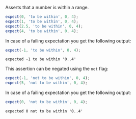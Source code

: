 Asserts that a number is within a range.

<!-- evaluate -->
```javascript
expect(0, 'to be within', 0, 4);
expect(1, 'to be within', 0, 4);
expect(2.5, 'to be within', 0, 4);
expect(4, 'to be within', 0, 4);
```
<!-- /evaluate -->

In case of a failing expectation you get the following output:

<!-- evaluate -->
```javascript
expect(-1, 'to be within', 0, 4);
```

```
expected -1 to be within '0..4'
```
<!-- /evaluate -->

This assertion can be negated using the `not` flag:

<!-- evaluate -->
```javascript
expect(-1, 'not to be within', 0, 4);
expect(5, 'not to be within', 0, 4);
```
<!-- /evaluate -->

In case of a failing expectation you get the following output:

<!-- evaluate -->
```javascript
expect(0, 'not to be within', 0, 4);
```

```
expected 0 not to be within '0..4'
```
<!-- /evaluate -->
